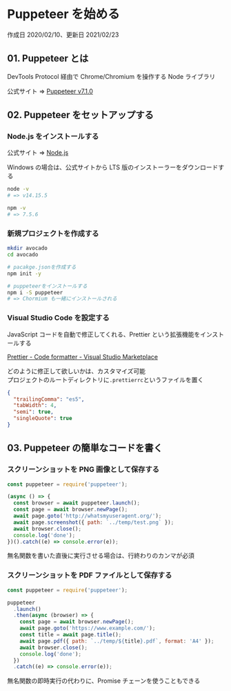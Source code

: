 # Puppeteer を始める

作成日 2020/02/10、更新日 2021/02/23

## 01. Puppeteer とは

DevTools Protocol 経由で Chrome/Chromium を操作する Node ライブラリ

公式サイト => [Puppeteer v7\.1\.0](https://pptr.dev/)

## 02. Puppeteer をセットアップする

### Node.js をインストールする

公式サイト => [Node\.js](https://nodejs.org/en/)

Windows の場合は、公式サイトから LTS 版のインストーラーをダウンロードする

```bash
node -v
# => v14.15.5

npm -v
# => 7.5.6
```

### 新規プロジェクトを作成する

```bash
mkdir avocado
cd avocado

# pacakge.jsonを作成する
npm init -y

# puppeteerをインストールする
npm i -S puppeteer
# => Chormium も一緒にインストールされる
```

### Visual Studio Code を設定する

JavaScript コードを自動で修正してくれる、Prettier という拡張機能をインストールする

[Prettier \- Code formatter \- Visual Studio Marketplace](https://marketplace.visualstudio.com/items?itemName=esbenp.prettier-vscode)

どのように修正して欲しいかは、カスタマイズ可能\
プロジェクトのルートディレクトリに`.prettierrc`というファイルを置く

```json
{
  "trailingComma": "es5",
  "tabWidth": 4,
  "semi": true,
  "singleQuote": true
}
```

## 03. Puppeteer の簡単なコードを書く

### スクリーンショットを PNG 画像として保存する

```javascript
const puppeteer = require('puppeteer');

(async () => {
  const browser = await puppeteer.launch();
  const page = await browser.newPage();
  await page.goto('http://whatsmyuseragent.org/');
  await page.screenshot({ path: `../temp/test.png` });
  await browser.close();
  console.log('done');
})().catch((e) => console.error(e));
```

無名関数を書いた直後に実行させる場合は、行終わりのカンマが必須

### スクリーンショットを PDF ファイルとして保存する

```javascript
const puppeteer = require('puppeteer');

puppeteer
  .launch()
  .then(async (browser) => {
    const page = await browser.newPage();
    await page.goto('https://www.example.com/');
    const title = await page.title();
    await page.pdf({ path: `../temp/${title}.pdf`, format: 'A4' });
    await browser.close();
    console.log('done');
  })
  .catch((e) => console.error(e));
```

無名関数の即時実行の代わりに、Promise チェーンを使うこともできる
